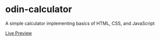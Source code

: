 # odin-calculator
A simple calculator implementing basics of HTML, CSS, and JavaScript

<a href="https://tnorphel.github.io/odin-calculator/">Live Preview</a>
